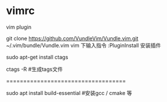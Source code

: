# vimrc
vim plugin

git clone https://github.com/VundleVim/Vundle.vim.git ~/.vim/bundle/Vundle.vim
vim 下输入指令 :PluginInstall 安装插件

sudo apt-get install ctags

ctags -R #生成tags文件

===================================

sudo apt install build-essential #安装gcc / cmake 等

